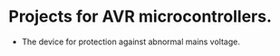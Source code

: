 Projects for AVR microcontrollers.
==================================

- The device for protection against abnormal mains voltage.
